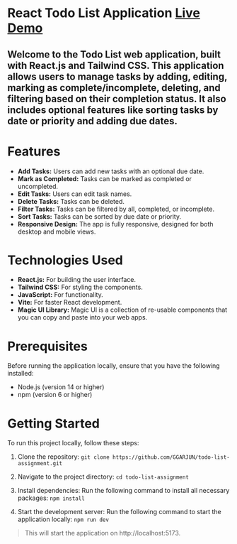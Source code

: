 # React Todo List Application [Live Demo](https://gleaming-chebakia-2acc5a.netlify.app/)
## Welcome to the Todo List web application, built with React.js and Tailwind CSS. This application allows users to manage tasks by adding, editing, marking as complete/incomplete, deleting, and filtering based on their completion status. It also includes optional features like sorting tasks by date or priority and adding due dates.

# Features
- **Add Tasks:** Users can add new tasks with an optional due date.
- **Mark as Completed:** Tasks can be marked as completed or uncompleted.
- **Edit Tasks:** Users can edit task names.
- **Delete Tasks:** Tasks can be deleted.
- **Filter Tasks:** Tasks can be filtered by all, completed, or incomplete.
- **Sort Tasks:** Tasks can be sorted by due date or priority.
- **Responsive Design:** The app is fully responsive, designed for both desktop and mobile views.

# Technologies Used
- **React.js:** For building the user interface.
- **Tailwind CSS:** For styling the components.
- **JavaScript:** For functionality.
- **Vite:** For faster React development.
- **Magic UI Library:** Magic UI is a collection of re-usable components that you can copy and paste into your web apps.
  
# Prerequisites
Before running the application locally, ensure that you have the following installed:

- Node.js (version 14 or higher)
- npm (version 6 or higher)

# Getting Started
To run this project locally, follow these steps:
1. Clone the repository:
   `git clone https://github.com/GGARJUN/todo-list-assignment.git`

2. Navigate to the project directory:
    `cd todo-list-assignment`

3. Install dependencies: Run the following command to install all necessary packages:
    `npm install`

4. Start the development server: Run the following command to start the application locally:
    `npm run dev`

> This will start the application on http://localhost:5173.
